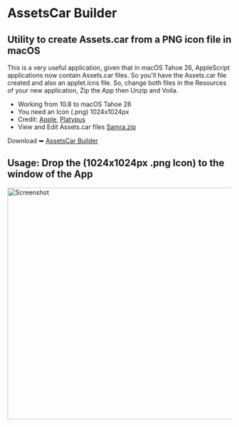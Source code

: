 # AssetsCar Builder
## Utility to create Assets.car from a PNG icon file in macOS
This is a very useful application, given that in macOS Tahoe 26, AppleScript applications now contain Assets.car files.
So you'll have the Assets.car file created and also an applet.icns file.
So, change both files in the Resources of your new application, Zip the App then Unzip and Voila.
- Working from 10.8 to macOS Tahoe 26
- You need an Icon (.png) 1024x1024px
- Credit: [Apple](https://developer.apple.com/documentation/Xcode/managing-assets-with-asset-catalogs), [Platypus](https://github.com/sveinbjornt/Platypus)
- View and Edit Assets.car files [Samra.zip](https://github.com/chris1111/AssetsCar-Builder/raw/refs/heads/main/SourcesApp/Samra/Samra.zip)

Download ➥ [AssetsCar Builder](https://github.com/chris1111/AssetsCar-Builder/releases/tag/v1)

## Usage: Drop the (1024x1024px .png Icon) to the window of the App

<img width="521" height="520" alt="Screenshot" src="https://github.com/user-attachments/assets/7cd50399-bab8-4f3a-8486-480e06708314" />
